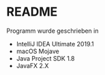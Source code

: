 # README

Programm wurde geschrieben in

* IntelliJ IDEA Ultimate 2019.1
* macOS Mojave
* Java Project SDK 1.8
* JavaFX 2.X